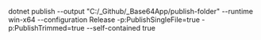 dotnet publish --output "C:/_Github/_Base64App/publish-folder" --runtime win-x64 --configuration Release -p:PublishSingleFile=true -p:PublishTrimmed=true --self-contained true